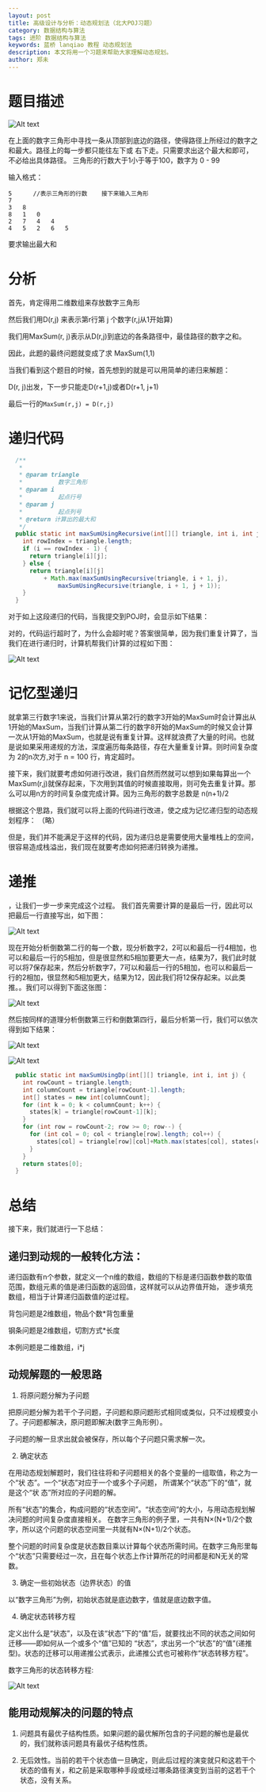 ```yaml
---
layout: post
title: 高级设计与分析：动态规划法（北大POJ习题）
category: 数据结构与算法
tags: 进阶 数据结构与算法
keywords: 蓝桥 lanqiao 教程 动态规划法
description: 本文将用一个习题来帮助大家理解动态规划。
author: 郑未
---
```


# 题目描述

![Alt text](/public/img/algorithm/dpc1-1.png)

在上面的数字三角形中寻找一条从顶部到底边的路径，使得路径上所经过的数字之和最大。路径上的每一步都只能往左下或 右下走。只需要求出这个最大和即可，不必给出具体路径。 
三角形的行数大于1小于等于100，数字为 0 - 99

输入格式：

    5      //表示三角形的行数    接下来输入三角形
    7
    3   8
    8   1   0
    2   7   4   4
    4   5   2   6   5

要求输出最大和

# 分析

首先，肯定得用二维数组来存放数字三角形

然后我们用D(r,j) 来表示第r行第 j 个数字(r,j从1开始算)

我们用MaxSum(r, j)表示从D(r,j)到底边的各条路径中，最佳路径的数字之和。

因此，此题的最终问题就变成了求 MaxSum(1,1)

当我们看到这个题目的时候，首先想到的就是可以用简单的递归来解题：

D(r, j)出发，下一步只能走D(r+1,j)或者D(r+1, j+1)

最后一行的`MaxSum(r,j) = D(r,j)`

# 递归代码

``` java
  /**
   * 
   * @param triangle
   *          数字三角形
   * @param i
   *          起点行号
   * @param j
   *          起点列号
   * @return 计算出的最大和
   */
  public static int maxSumUsingRecursive(int[][] triangle, int i, int j) {
    int rowIndex = triangle.length;
    if (i == rowIndex - 1) {
      return triangle[i][j];
    } else {
      return triangle[i][j]
          + Math.max(maxSumUsingRecursive(triangle, i + 1, j),
              maxSumUsingRecursive(triangle, i + 1, j + 1));
    }
  }
```

对于如上这段递归的代码，当我提交到POJ时，会显示如下结果：

对的，代码运行超时了，为什么会超时呢？答案很简单，因为我们重复计算了，当我们在进行递归时，计算机帮我们计算的过程如下图：

![Alt text](/public/img/algorithm/dpc1-2.png)

# 记忆型递归

就拿第三行数字1来说，当我们计算从第2行的数字3开始的MaxSum时会计算出从1开始的MaxSum，当我们计算从第二行的数字8开始的MaxSum的时候又会计算一次从1开始的MaxSum，也就是说有重复计算。这样就浪费了大量的时间。也就是说如果采用递规的方法，深度遍历每条路径，存在大量重复计算。则时间复杂度为 2的n次方,对于 n = 100 行，肯定超时。 

接下来，我们就要考虑如何进行改进，我们自然而然就可以想到如果每算出一个MaxSum(r,j)就保存起来，下次用到其值的时候直接取用，则可免去重复计算。那么可以用n方的时间复杂度完成计算。因为三角形的数字总数是 n(n+1)/2

根据这个思路，我们就可以将上面的代码进行改进，使之成为记忆递归型的动态规划程序： （略）

但是，我们并不能满足于这样的代码，因为递归总是需要使用大量堆栈上的空间，很容易造成栈溢出，我们现在就要考虑如何把递归转换为递推。

# 递推


，让我们一步一步来完成这个过程。
    我们首先需要计算的是最后一行，因此可以把最后一行直接写出，如下图：

![Alt text](/public/img/algorithm/dpc1-3.png)

现在开始分析倒数第二行的每一个数，现分析数字2，2可以和最后一行4相加，也可以和最后一行的5相加，但是很显然和5相加要更大一点，结果为7，我们此时就可以将7保存起来，然后分析数字7，7可以和最后一行的5相加，也可以和最后一行的2相加，很显然和5相加更大，结果为12，因此我们将12保存起来。以此类推。。我们可以得到下面这张图：

![Alt text](/public/img/algorithm/dpc1-4.png)

然后按同样的道理分析倒数第三行和倒数第四行，最后分析第一行，我们可以依次得到如下结果：

![Alt text](/public/img/algorithm/dpc1-5.png)

![Alt text](/public/img/algorithm/dpc1-6.png)

``` java
  public static int maxSumUsingDp(int[][] triangle, int i, int j) {
    int rowCount = triangle.length;
    int columnCount = triangle[rowCount-1].length;
    int[] states = new int[columnCount];
    for (int k = 0; k < columnCount; k++) {
      states[k] = triangle[rowCount-1][k];
    }
    for (int row = rowCount-2; row >= 0; row--) {
      for (int col = 0; col < triangle[row].length; col++) {
        states[col] = triangle[row][col]+Math.max(states[col], states[col+1]);
      }
    }
    return states[0];
  }
```

# 总结

接下来，我们就进行一下总结：

## 递归到动规的一般转化方法：

递归函数有n个参数，就定义一个n维的数组，数组的下标是递归函数参数的取值范围，数组元素的值是递归函数的返回值，这样就可以从边界值开始， 逐步填充数组，相当于计算递归函数值的逆过程。

背包问题是2维数组，物品个数*背包重量

钢条问题是2维数组，切割方式*长度

本例问题是二维数组，i*j

## 动规解题的一般思路

1. 将原问题分解为子问题

  把原问题分解为若干个子问题，子问题和原问题形式相同或类似，只不过规模变小了。子问题都解决，原问题即解决(数字三角形例）。
  
  子问题的解一旦求出就会被保存，所以每个子问题只需求解一次。

2. 确定状态
  
  在用动态规划解题时，我们往往将和子问题相关的各个变量的一组取值，称之为一个“状 态”。一个“状态”对应于一个或多个子问题， 所谓某个“状态”下的“值”，就是这个“状 态”所对应的子问题的解。

  所有“状态”的集合，构成问题的“状态空间”。“状态空间”的大小，与用动态规划解决问题的时间复杂度直接相关。 在数字三角形的例子里，一共有N×(N+1)/2个数字，所以这个问题的状态空间里一共就有N×(N+1)/2个状态。

  整个问题的时间复杂度是状态数目乘以计算每个状态所需时间。在数字三角形里每个“状态”只需要经过一次，且在每个状态上作计算所花的时间都是和N无关的常数。

3. 确定一些初始状态（边界状态）的值

  以“数字三角形”为例，初始状态就是底边数字，值就是底边数字值。

4. 确定状态转移方程

  定义出什么是“状态”，以及在该“状态”下的“值”后，就要找出不同的状态之间如何迁移――即如何从一个或多个“值”已知的 “状态”，求出另一个“状态”的“值”(递推型)。状态的迁移可以用递推公式表示，此递推公式也可被称作“状态转移方程”。

数字三角形的状态转移方程:

![Alt text](/public/img/algorithm/dpc1-7.png)	

## 能用动规解决的问题的特点

  1) 问题具有最优子结构性质。如果问题的最优解所包含的子问题的解也是最优的，我们就称该问题具有最优子结构性质。
  
  2) 无后效性。当前的若干个状态值一旦确定，则此后过程的演变就只和这若干个状态的值有关，和之前是采取哪种手段或经过哪条路径演变到当前的这若干个状态，没有关系。
